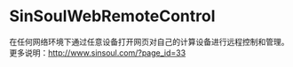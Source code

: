 SinSoulWebRemoteControl
=======================

在任何网络环境下通过任意设备打开网页对自己的计算设备进行远程控制和管理。
更多说明：http://www.sinsoul.com/?page_id=33

